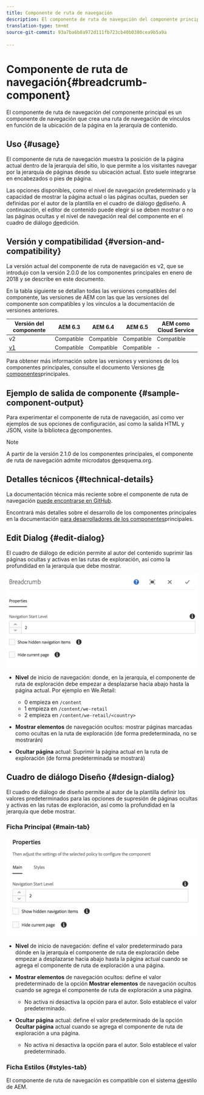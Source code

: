 ```yaml
---
title: Componente de ruta de navegación
description: El componente de ruta de navegación del componente principal es un componente de navegación que crea una ruta de navegación de vínculos en función de la ubicación de la página en la jerarquía de contenido.
translation-type: tm+mt
source-git-commit: 93a7ba6b8a972d111fb723cb40b0380cea9b5a9a

---
```



# Componente de ruta de navegación{#breadcrumb-component}

El componente de ruta de navegación del componente principal es un componente de navegación que crea una ruta de navegación de vínculos en función de la ubicación de la página en la jerarquía de contenido.

## Uso {#usage}

El componente de ruta de navegación muestra la posición de la página actual dentro de la jerarquía del sitio, lo que permite a los visitantes navegar por la jerarquía de páginas desde su ubicación actual. Esto suele integrarse en encabezados o pies de página.

Las opciones disponibles, como el nivel de navegación predeterminado y la capacidad de mostrar la página actual o las páginas ocultas, pueden ser definidas por el autor de la plantilla en el cuadro de diálogo [de](#design-dialog)diseño. A continuación, el editor de contenido puede elegir si se deben mostrar o no las páginas ocultas y el nivel de navegación real del componente en el cuadro de diálogo [de](#edit-dialog)edición.

## Versión y compatibilidad {#version-and-compatibility}

La versión actual del componente de ruta de navegación es v2, que se introdujo con la versión 2.0.0 de los componentes principales en enero de 2018 y se describe en este documento.

En la tabla siguiente se detallan todas las versiones compatibles del componente, las versiones de AEM con las que las versiones del componente son compatibles y los vínculos a la documentación de versiones anteriores.

| Versión del componente | AEM 6.3 | AEM 6.4 | AEM 6.5 | AEM como Cloud Service |
|--- |--- |--- |--- |---|
| v2 | Compatible | Compatible | Compatible | Compatible |
| [v1](v1/breadcrumb-v1.md) | Compatible | Compatible | Compatible | - |

Para obtener más información sobre las versiones y versiones de los componentes principales, consulte el documento Versiones [de componentes](/help/versions.md)principales.

## Ejemplo de salida de componente {#sample-component-output}

Para experimentar el componente de ruta de navegación, así como ver ejemplos de sus opciones de configuración, así como la salida HTML y JSON, visite la biblioteca [de](https://adobe.com/go/aem_cmp_library_breadcrumb)componentes.

>[!NOTE]
>
>A partir de la versión 2.1.0 de los componentes principales, el componente de ruta de navegación admite microdatos [de](https://schema.org/BreadcrumbList)esquema.org.

## Detalles técnicos {#technical-details}

La documentación técnica más reciente sobre el componente de ruta de navegación [puede encontrarse en GitHub](https://adobe.com/go/aem_cmp_tech_breadcrumb_v2).

Encontrará más detalles sobre el desarrollo de los componentes principales en la documentación [para desarrolladores de los componentes](/help/developing/overview.md)principales.

## Edit Dialog {#edit-dialog}

El cuadro de diálogo de edición permite al autor del contenido suprimir las páginas ocultas y activas en las rutas de exploración, así como la profundidad en la jerarquía que debe mostrar.

![](/help/assets/screen_shot_2018-01-12at124250.png)

* **Nivel** de inicio de navegación: donde, en la jerarquía, el componente de ruta de exploración debe empezar a desplazarse hacia abajo hasta la página actual. Por ejemplo en We.Retail:

   * 0 empieza en `/content`
   * 1 empieza en `/content/we-retail`
   * 2 empieza en `/content/we-retail/<country>`

* **Mostrar elementos** de navegación ocultos: mostrar páginas marcadas como ocultas en la ruta de exploración (de forma predeterminada, no se mostrarán)
* **Ocultar página** actual: Suprimir la página actual en la ruta de exploración (de forma predeterminada se mostrará)

## Cuadro de diálogo Diseño {#design-dialog}

El cuadro de diálogo de diseño permite al autor de la plantilla definir los valores predeterminados para las opciones de supresión de páginas ocultas y activas en las rutas de exploración, así como la profundidad en la jerarquía que debe mostrar.

### Ficha Principal {#main-tab}

![](/help/assets/screen_shot_2018-01-12at124437.png)

* **Nivel** de inicio de navegación: define el valor predeterminado para dónde en la jerarquía el componente de ruta de exploración debe empezar a desplazarse hacia abajo hasta la página actual cuando se agrega el componente de ruta de exploración a una página.
* **Mostrar elementos** de navegación ocultos: define el valor predeterminado de la opción **Mostrar elementos** de navegación ocultos cuando se agrega el componente de ruta de exploración a una página.

   * No activa ni desactiva la opción para el autor. Solo establece el valor predeterminado.

* **Ocultar página** actual: define el valor predeterminado de la opción **Ocultar página** actual cuando se agrega el componente de ruta de exploración a una página.

   * No activa ni desactiva la opción para el autor. Solo establece el valor predeterminado.

### Ficha Estilos {#styles-tab}

El componente de ruta de navegación es compatible con el sistema [de](/help/get-started/authoring.md#component-styling)estilo de AEM.
